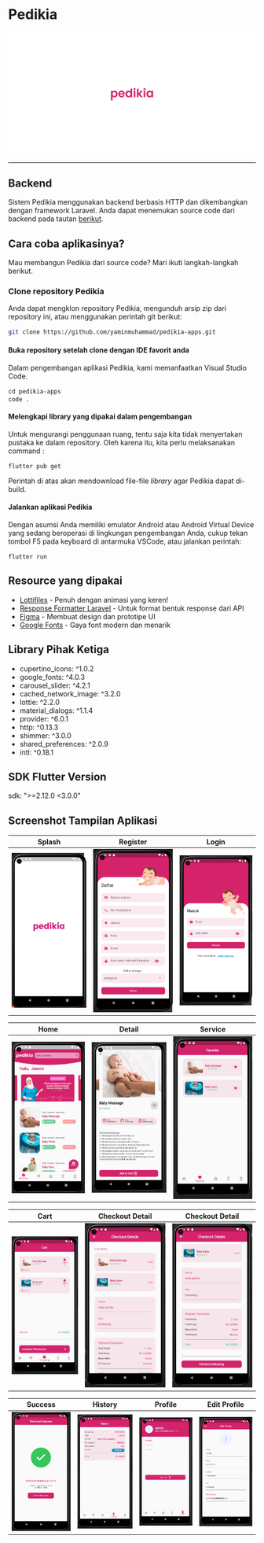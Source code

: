 # Pedikia

<!-- markdownlint-disable -->
<p align="center">
    <img width="800px" src=https://raw.githubusercontent.com/yaminmuhammad/pedikia-backend-app/main/imageUpload/banner.png>
</p>
<hr/>

## Backend

Sistem Pedikia menggunakan backend berbasis HTTP dan dikembangkan dengan framework Laravel. Anda dapat menemukan source code dari backend pada tautan [berikut](https://github.com/yaminmuhammad/babyspa-backend).


## Cara coba aplikasinya? 

Mau membangun Pedikia dari source code? Mari ikuti langkah-langkah berikut.

### Clone repository Pedikia

Anda dapat mengklon repository Pedikia, mengunduh arsip zip dari repository ini, atau menggunakan perintah git berikut:

```bash
git clone https://github.com/yaminmuhammad/pedikia-apps.git
```

#### Buka repository setelah clone dengan IDE favorit anda

Dalam pengembangan aplikasi Pedikia, kami memanfaatkan Visual Studio Code.

```shell
cd pedikia-apps
code .
```

#### Melengkapi library yang dipakai dalam pengembangan

Untuk mengurangi penggunaan ruang, tentu saja kita tidak menyertakan pustaka ke dalam repository. Oleh karena itu, kita perlu melaksanakan command :

```shell
flutter pub get
```

Perintah di atas akan mendownload file-file _library_ agar Pedikia dapat di-build.

#### Jalankan aplikasi Pedikia

Dengan asumsi Anda memiliki emulator Android atau Android Virtual Device yang sedang beroperasi di lingkungan pengembangan Anda, cukup tekan tombol F5 pada keyboard di antarmuka VSCode, atau jalankan perintah:

```shell
flutter run
```

## Resource yang dipakai

- [Lottifiles](https://lottiefiles.com/?gclid=Cj0KCQiA8ICOBhDmARIsAEGI6o3GduLhXBpFqNDj4yXCnFIMXu-eOvZywZI1MQ_PUpEz3Mq3e11-HAMaAoVOEALw_wcB) - Penuh dengan animasi yang keren!
- [Response Formatter Laravel](https://github.com/belajarkoding/laravel-response-formatter) - Untuk format bentuk response dari API
- [Figma](https://figma.com) - Membuat design dan prototipe UI
- [Google Fonts](https://pub.dev/packages/google_fonts) - Gaya font modern dan menarik

## Library Pihak Ketiga

- cupertino_icons: ^1.0.2
- google_fonts: ^4.0.3
- carousel_slider: ^4.2.1
- cached_network_image: ^3.2.0
- lottie: ^2.2.0
- material_dialogs: ^1.1.4
- provider: ^6.0.1
- http: ^0.13.3
- shimmer: ^3.0.0
- shared_preferences: ^2.0.9
- intl: ^0.18.1

## SDK Flutter Version 
sdk: ">=2.12.0 <3.0.0"

## Screenshot Tampilan Aplikasi

| Splash | Register | Login |
| ----------- | ----------- | -------- |
| ![Splash](https://raw.githubusercontent.com/yaminmuhammad/pedikia-backend-app/d12b62e4c9671aaf6e9be65b00c855e85bbe4174/imageUpload/splash.png) | ![Register](https://raw.githubusercontent.com/yaminmuhammad/pedikia-backend-app/main/imageUpload/register.png) | ![Login](https://raw.githubusercontent.com/yaminmuhammad/pedikia-backend-app/main/imageUpload/login.png) |

| Home | Detail | Service |
| ----------- | ----------- | -------- |
| ![Home](https://raw.githubusercontent.com/yaminmuhammad/pedikia-backend-app/main/imageUpload/home.png) | ![Detail](https://raw.githubusercontent.com/yaminmuhammad/pedikia-backend-app/main/imageUpload/detailService.png) | ![Service](https://raw.githubusercontent.com/yaminmuhammad/pedikia-backend-app/main/imageUpload/favorite.png) |

| Cart | Checkout Detail | Checkout Detail |
| ----------- | ----------- | -------- |
| ![Cart](https://raw.githubusercontent.com/yaminmuhammad/pedikia-backend-app/main/imageUpload/cart.png) | ![Checkout Detail](https://raw.githubusercontent.com/yaminmuhammad/pedikia-backend-app/main/imageUpload/checkoutDetail.png) | ![Checkout Detail](https://raw.githubusercontent.com/yaminmuhammad/pedikia-backend-app/main/imageUpload/checkoutDetail2.png) |

| Success | History | Profile | Edit Profile |
| ----------- | ----------- | -------- | -------- |
| ![Success](https://raw.githubusercontent.com/yaminmuhammad/pedikia-backend-app/main/imageUpload/checkoutSuccess.png) | ![Detail](https://raw.githubusercontent.com/yaminmuhammad/pedikia-backend-app/main/imageUpload/history.png) | ![Profile](https://raw.githubusercontent.com/yaminmuhammad/pedikia-backend-app/main/imageUpload/profile.png) | ![Edit Profile](https://raw.githubusercontent.com/yaminmuhammad/pedikia-backend-app/main/imageUpload/editProfile.png) | 


